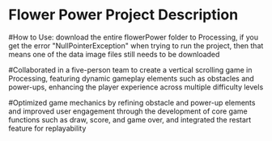 # Flower Power Project Description

#How to Use: download the entire flowerPower folder to Processing, if you get the error "NullPointerException" when trying to run the project, then that means one of the data image files still needs to be downloaded

#Collaborated in a five-person team to create a vertical scrolling game in Processing, featuring dynamic gameplay elements such as obstacles and power-ups, enhancing the player experience across multiple difficulty levels

#Optimized game mechanics by refining obstacle and power-up elements and improved user engagement through the development of core game functions such as draw, score, and game over, and integrated the restart feature for replayability
